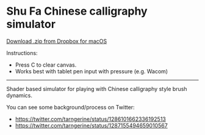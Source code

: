 # Shu Fa Chinese calligraphy simulator

[Download .zip from Dropbox for macOS](https://www.dropbox.com/s/5c08hv5k4qmogup/shufa.zip?dl=1)

Instructions:
- Press C to clear canvas.
- Works best with tablet pen input with pressure (e.g. Wacom)

---

Shader based simulator for playing with Chinese calligraphy style brush dynamics.

You can see some background/process on Twitter:
- https://twitter.com/tarngerine/status/1286101662336192513
- https://twitter.com/tarngerine/status/1287155494659010567

